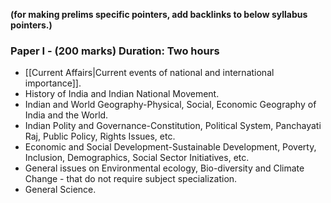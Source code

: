 **(for making prelims specific pointers, add backlinks to below syllabus pointers.)**
### Paper I - (200 marks) Duration: Two hours

- [[Current Affairs|Current events of national and international importance]].
- History of India and Indian National Movement.
- Indian and World Geography-Physical, Social, Economic Geography of India and the World.
- Indian Polity and Governance-Constitution, Political System, Panchayati Raj, Public Policy, Rights Issues, etc.
- Economic and Social Development-Sustainable Development, Poverty, Inclusion, Demographics, Social Sector Initiatives, etc.
- General issues on Environmental ecology, Bio-diversity and Climate Change - that do not require subject specialization.
- General Science.

